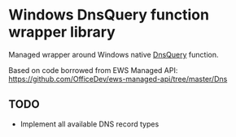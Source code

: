 
# Windows DnsQuery function wrapper library

Managed wrapper around Windows native [DnsQuery](https://msdn.microsoft.com/en-us/library/windows/desktop/ms682016(v=vs.85).aspx) function.

Based on code borrowed from EWS Managed API: https://github.com/OfficeDev/ews-managed-api/tree/master/Dns

## TODO

- Implement all available DNS record types
